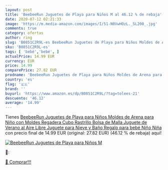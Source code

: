 ```yaml
---
layout: post
title: 'BeebeeRun Juguetes de Playa para Niños M al 46.12 % de rebaja'
date: 2020-07-12 02:21:33
image: 'https://m.media-amazon.com/images/I/51-N0VwHOzL._SL200_.jpg'
comments: true
category: ofertas
author: ring
slug: 'B0851C2R9L-es BeebeeRun Juguetes de Playa para Niños Moldes de Arena...'
sku: 'B0851C2R9L-es'
tags: [ 'bebé','bebé', ]
actualPrice: 14.99 EUR
currency: EUR
price: 14.99
comparePrice: 27.82 EUR
prodname: 'BeebeeRun Juguetes de Playa para Niños Moldes de Arena para Niño con Moldes Regadera Cubo Rastrillo Bolsa de Malla Juguete de Verano al Aire Libre  Juguete para Nieve y Baño Regalo para bebé Niño Niña'
country: 'es'
flag: '🇪🇸'
brand: ''
buyurl: 'https://www.amazon.es/dp/B0851C2R9L/?tag=tolees-21'
descuento: '46.12'
average: '14.99'
---
```


Tienes [BeebeeRun Juguetes de Playa para Niños Moldes de Arena para Niño con Moldes Regadera Cubo Rastrillo Bolsa de Malla Juguete de Verano al Aire Libre  Juguete para Nieve y Baño Regalo para bebé Niño Niña](https://www.amazon.es/dp/B0851C2R9L/?tag=tolees-21) con precio final de  14.99 EUR (original: 27.82 EUR) (46.12 %  de rebaja) aqui!

[![BeebeeRun Juguetes de Playa para Niños M](https://m.media-amazon.com/images/I/51-N0VwHOzL._SL200_.jpg)](https://www.amazon.es/dp/B0851C2R9L/?tag=tolees-21)

🔎:


[🛒 Comprar!!!](https://www.amazon.es/dp/B0851C2R9L/?tag=tolees-21)
